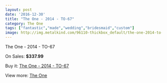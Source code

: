 ```yaml
---
layout: post
date: '2016-12-30'
title: "The One - 2014 - TO-67"
category: The One
tags: ["fantastic","made","wedding","bridesmaid","custom"]
image: http://img.metalkind.com/96110-thickbox_default/the-one-2014-to-67.jpg
---
```

The One - 2014 - TO-67

On Sales: **$337.99**
<a href="https://www.metalkind.com/en/the-one/22321-the-one-2014-to-67.html"><amp-img layout="responsive" width="600" height="600" src="//img.metalkind.com/96110-thickbox_default/the-one-2014-to-67.jpg" alt="The One - 2014 - TO-67 0" /></a>

Buy it: [The One - 2014 - TO-67](https://www.metalkind.com/en/the-one/22321-the-one-2014-to-67.html "The One - 2014 - TO-67")

View more: [The One](https://www.metalkind.com/en/188-the-one "The One")